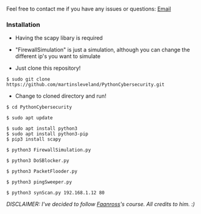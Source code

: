 Feel free to contact me if you have any issues or questions: [Email](mailto:slevelandmartin@gmail.com)

### Installation


- Having the scapy libary is required
- "FirewallSimulation" is just a simulation, although you can change the different ip's you want to simulate




- Just clone this repository!
```
$ sudo git clone https://github.com/martinsleveland/PythonCybersecurity.git
```

- Change to cloned directory and run!
```
$ cd PythonCybersecurity
```
```
$ sudo apt update
```
```
$ sudo apt install python3
$ sudo apt install python3-pip
$ pip3 install scapy
```
```
$ python3 FirewallSimulation.py
```
```
$ python3 DoSBlocker.py
```
```
$ python3 PacketFlooder.py
```
```
$ python3 pingSweeper.py
```
```
$ python3 synScan.py 192.168.1.12 80
```


*DISCLAIMER:
I've decided to follow [Faanross](https://www.youtube.com/@faanross)'s course. All credits to him. :)*
